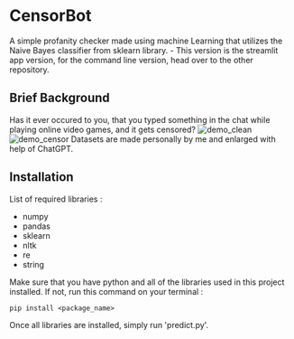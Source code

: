 # CensorBot
A simple profanity checker made using machine Learning that utilizes the Naive Bayes classifier from sklearn library. - This version is the streamlit app version, for the command line version, head over to the other repository.

## Brief Background
Has it ever occured to you, that you typed something in the chat while playing online video games, and it gets censored? 
![demo_clean](https://github.com/marcelmunaba/CensorBot/assets/70313979/93a2d2e3-09bf-405d-b56c-630de9fed5d9)
![demo_censor](https://github.com/marcelmunaba/CensorBot/assets/70313979/56b83295-79ba-45ff-b057-5f7aeed29846)
Datasets are made personally by me and enlarged with help of ChatGPT. 

## Installation
List of required libraries : 
- numpy
- pandas
- sklearn
- nltk
- re
- string

Make sure that you have python and all of the libraries used in this project installed. If not, run this command on your terminal : 
```
pip install <package_name>
```
Once all libraries are installed, simply run 'predict.py'.
